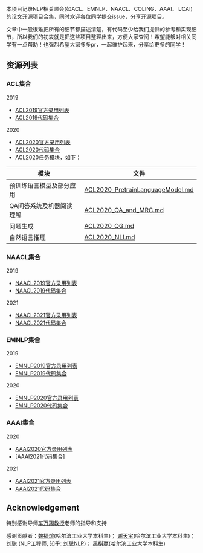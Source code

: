 本项目记录NLP相关顶会(如ACL、EMNLP、NAACL、COLING、AAAI、IJCAI)的论文开源项目合集，同时欢迎各位同学提交issue，分享开源项目。

文章中一般很难把所有的细节都描述清楚，有代码至少给我们提供的参考和实现细节，所以我们的初衷就是把这些项目整理出来，方便大家查阅！希望能够对相关同学有一点帮助！也强烈希望大家多多pr，一起维护起来，分享给更多的同学！



## 资源列表

### ACL集合
2019
* [ACL2019官方录用列表](https://www.aclweb.org/anthology/events/acl-2019/)
* [ACL2019代码集合](https://github.com/yizhen20133868/NLP-Conferences-Code/blob/master/ACL/2019/ACL2019.md)

2020
* [ACL2020官方录用列表](https://www.aclweb.org/anthology/events/acl-2020/)
* [ACL2020代码集合](https://github.com/yizhen20133868/NLP-Conferences-Code/blob/master/ACL/2020/ACL2020.md)
* ACL2020任务模块，如下：

| 模块        | 文件   |
| --------   | -----|
| 预训练语言模型及部分应用 | [ACL2020_PretrainLanguageModel.md](https://github.com/yizhen20133868/NLP-Conferences-Code/blob/master/ACL/2020/PretrainLanguageModel/ACL2020_PretrainLanguageModel.md) |
| QA问答系统及机器阅读理解 | [ACL2020_QA_and_MRC.md](https://github.com/yizhen20133868/NLP-Conferences-Code/blob/master/ACL/2020/QA_and_MRC/ACL2020_QA_and_MRC.md) |
| 问题生成 | [ACL2020_QG.md](https://github.com/yizhen20133868/NLP-Conferences-Code/blob/master/ACL/2020/QG/ACL2020_QG.md) |
| 自然语言推理 | [ACL2020_NLI.md](https://github.com/yizhen20133868/NLP-Conferences-Code/blob/master/ACL/2020/NLI/ACL2020_NLI.md) |

### NAACL集合
2019
* [NAACL2019官方录用列表](https://www.aclweb.org/anthology/events/naacl-2019/)
* [NAACL2019代码集合](https://github.com/yizhen20133868/NLP-Conferences-Code/blob/master/NAACL/2019/naacl-2019.md)

2021

- [NAACL2021官方录用列表](https://aclanthology.org/events/naacl-2021/#2021-naacl-main)
- [NAACL2021代码集合](https://github.com/yizhen20133868/NLP-Conferences-Code/blob/master/NAACL/2021/naacl-2021.md)

### EMNLP集合

2019
* [EMNLP2019官方录用列表](https://www.aclweb.org/anthology/events/emnlp-2019/)
* [EMNLP2019代码集合](https://github.com/yizhen20133868/NLP-Conferences-Code/blob/master/EMNLP/2019/EMNLP2019.md)

2020
* [EMNLP2020官方录用列表](https://www.aclweb.org/anthology/events/emnlp-2020/)
* [EMNLP2020代码集合](https://github.com/yizhen20133868/NLP-Conferences-Code/blob/master/EMNLP/2020/EMNLP2020.md)

### AAAI集合
2020
* [AAAI2020官方录用列表](https://aaai.org/Library/AAAI/aaai20contents.php)
* [AAAI2021代码集合]

2021
* [AAAI2021官方录用列表](https://aaai.org/Library/AAAI/aaai21contents.php)
* [AAAI2021代码集合](https://github.com/Atream/NLP-Conferences-Code/blob/master/AAAI/2021/AAAI2021.md)

## Acknowledgement

特别感谢导师[车万翔教授](http://ir.hit.edu.cn/~car/english.htm)老师的指导和支持

感谢贡献者：[魏福煊](https://github.com/awake020)(哈尔滨工业大学本科生)；
[谢天宝](https://github.com/Timothyxxx)(哈尔滨工业大学本科生)；
[刘聪](https://github.com/liucongg) (NLP工程师, 知乎: [刘聪NLP](https://www.zhihu.com/people/wo-de-xi-fu-jiu-shi-la-yao-ke-ai-88))；
[禹棋赢](https://github.com/yqy2001)(哈尔滨工业大学本科生)

